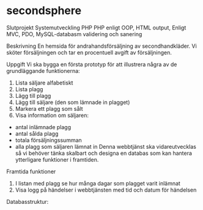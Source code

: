# secondsphere
Slutprojekt Systemutveckling PHP
PHP enligt OOP, HTML output, Enligt MVC, PDO, MySQL-databasm validering och sanering

Beskrivning
En hemsida för andrahandsförsäljning av secondhandkläder. Vi sköter försäljningen och tar en procentuell avgift av försäljningen.

Uppgift
Vi ska bygga en första prototyp för att illustrera några av de grundläggande funktionerna:
1. Lista säljare alfabetiskt
2. Lista plagg
3. Lägg till plagg
4. Lägg till säljare (den som lämnade in plagget)
5. Markera ett plagg som sålt
6. Visa information om säljaren:
- antal inlämnade plagg
- antal sålda plagg
- totala försäljningssumman
- alla plagg som säljaren lämnat in
Denna webbtjänst ska vidareutvecklas så vi behöver tänka skalbart och designa en databas som kan hantera ytterligare funktioner i framtiden.

Framtida funktioner
1. I listan med plagg se hur många dagar som plagget varit inlämnat
2. Visa logg på händelser i webbtjänsten med tid och datum för händelsen

Databasstruktur:
